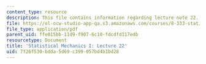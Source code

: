 ```yaml
---
content_type: resource
description: This file contains information regarding lecture note 22.
file: https://ol-ocw-studio-app-qa.s3.amazonaws.com/courses/8-333-statistical-mechanics-i-statistical-mechanics-of-particles-fall-2013/7f26f530bdda5d69c399057bd4b1bd28_MIT8_333F13_Lec22.pdf
file_type: application/pdf
parent_uid: ffe015bb-11d9-f907-6c10-fdcdfd117edb
resourcetype: Document
title: 'Statistical Mechanics I: Lecture 22'
uid: 7f26f530-bdda-5d69-c399-057bd4b1bd28
---
```

